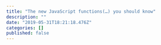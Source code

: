 ```yaml
---
title: "The new JavaScript functions(…) you should know"
description: ""
date: "2019-05-31T18:21:18.476Z"
categories: []
published: false
---
```



